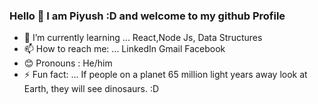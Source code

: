 ### Hello 👋 I am Piyush :D and welcome to my github Profile





- 🌱 I’m currently learning ... React,Node Js, Data Structures 
- 📫 How to reach me: ... LinkedIn Gmail Facebook 
- 😊 Pronouns : He/him 
- ⚡ Fun fact: ... If people on a planet 65 million light years away look at Earth, they will see dinosaurs. :D

